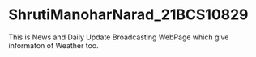 # ShrutiManoharNarad_21BCS10829
This is News and Daily Update Broadcasting WebPage which give informaton of Weather too.
